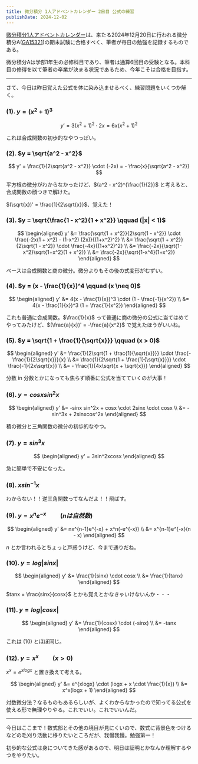 ```yaml
---
title: 微分積分 1人アドベントカレンダー 2日目 公式の練習
publishDate: 2024-12-02
---
```


[微分積分1人アドベントカレンダー](https://adventar.org/calendars/9959)は、来たる2024年12月20日に行われる微分積分A([GA15321](https://kdb.tsukuba.ac.jp/syllabi/2024/GA15321/jpn))の期末試験に合格すべく、筆者が毎日の勉強を記録するものである。

微分積分Aは学部1年生の必修科目であり、筆者は通算6回目の受験となる。本科目の修得を以て筆者の卒業が決まる状況であるため、今年こそは合格を目指す。

---

さて、今日は昨日覚えた公式を体に染み込ませるべく、練習問題をいくつか解く。

### (1). $y = (x^2 + 1)^3$

$$
y' = 3(x^2 + 1)^2 \cdot 2x = 6x(x^2 + 1)^2
$$

これは合成関数の初歩的なやつっぽい。

### (2). $y = \sqrt{a^2 - x^2}$

$$
y' = \frac{1}{2\sqrt{a^2 - x^2}} \cdot (-2x) =  - \frac{x}{\sqrt{a^2 - x^2}}
$$

平方根の微分がわからなかったけど、$(a^2 - x^2)^{\frac{1}{2}}$ と考えると、合成関数の顔つきで解けた。

$(\sqrt{x})' = \frac{1}{2\sqrt{x}}$、覚えた！

### (3). $y = \sqrt{\frac{1 - x^2}{1 + x^2}} \qquad (|x| < 1)$

$$
\begin{aligned}
y' &= \frac{\sqrt{1 + x^2}}{2\sqrt{1 - x^2}} \cdot \frac{-2x(1 + x^2) - (1-x^2) (2x)}{(1+x^2)^2} \\
&= \frac{\sqrt{1 + x^2}}{2\sqrt{1 - x^2}} \cdot \frac{-4x}{(1+x^2)^2} \\
&= \frac{-2x}{\sqrt{1-x^2}\sqrt{1+x^2}(1 + x^2)} \\
&= \frac{-2x}{\sqrt{1-x^4}(1+x^2)}
\end{aligned}
$$

ベースは合成関数と商の微分。微分よりもその後の式変形がむずい。

### (4). $y = (x - \frac{1}{x})^4 \qquad (x \neq 0)$

$$
\begin{aligned}
y' &= 4(x - \frac{1}{x})^3 \cdot (1 - \frac{-1}{x^2}) \\
&= 4(x - \frac{1}{x})^3 (1 + \frac{1}{x^2})
\end{aligned}
$$

これも普通に合成関数。$\frac{1}{x}$ って普通に商の微分の公式に当てはめてやってみたけど、$(\frac{a}{x})' = -\frac{a}{x^2}$ で覚えたほうがいいね。

### (5). $y = \sqrt{1 + \frac{1}{\sqrt{x}}} \qquad (x > 0)$

$$
\begin{aligned}
y' &= \frac{1}{2\sqrt{1 + \frac{1}{\sqrt{x}}}} \cdot \frac{-\frac{1}{2\sqrt{x}}}{x} \\
&= \frac{1}{2\sqrt{1 + \frac{1}{\sqrt{x}}}} \cdot \frac{-1}{2x\sqrt{x}} \\
&= - \frac{1}{4x\sqrt{x + \sqrt{x}}}
\end{aligned}
$$

分数 in 分数とかになっても焦らず順番に公式を当てていくのが大事！

### (6). $y = cosx sin^2x$

$$
\begin{aligned}
y' &= -sinx sin^2x + cosx \cdot 2sinx \cdot cosx \\
&= -sin^3x + 2sinxcos^2x
\end{aligned}
$$

積の微分と三角関数の微分の初歩的なやつ。

### (7). $y = sin^3x$

$$
\begin{aligned}
y' = 3sin^2xcosx
\end{aligned}
$$

急に簡単で不安になった。

### (8). $x sin^{-1}x$

わからない！！逆三角関数ってなんだよ！！飛ばす。

### (9). $y = x^n e^{-x} \qquad (nは自然数)$

$$
\begin{aligned}
y' &= nx^{n-1}e^{-x} + x^n(-e^{-x}) \\
&= x^{n-1}e^{-x}(n - x)
\end{aligned}
$$

$n$ とか言われるとちょっと戸惑うけど、今まで通りだね。

### (10). $y = log|sinx|$

$$
\begin{aligned}
y' &= \frac{1}{sinx} \cdot cosx \\
&= \frac{1}{tanx}
\end{aligned}
$$

$tanx = \frac{sinx}{cosx}$ とかも覚えとかなきゃいけないんか・・・

### (11). $y = log|cosx|$

$$
\begin{aligned}
y' &= \frac{1}{cosx} \cdot (-sinx) \\
&= -tanx
\end{aligned}
$$

これは (10) とほぼ同じ。

### (12). $y = x^x \qquad (x > 0)$

$x^x = e^{xlogx}$ と置き換えて考える。

$$
\begin{aligned}
y' &= e^{xlogx} \cdot (logx + x \cdot \frac{1}{x}) \\
&= x^x(logx + 1)
\end{aligned}
$$

対数微分法？なるものもあるらしいが、よくわからなかったので知ってる公式を使える形で無理やりやる。これでいい。これでいいんだ。

---

今日はここまで！数式部とその他の境目が見にくいので、数式に背景色をつけるなどの毛刈り活動に移りたいところだが、我慢我慢。勉強第一！

初歩的な公式は身についてきた感があるので、明日は証明とかなんか理解するやつをやりたい。
